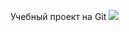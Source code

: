 Учебный проект на Git
<img src="https://github-readme-stats.vercel.app/api?username=KozyrevaSvetlana&show_icons=true&theme=radical" >

